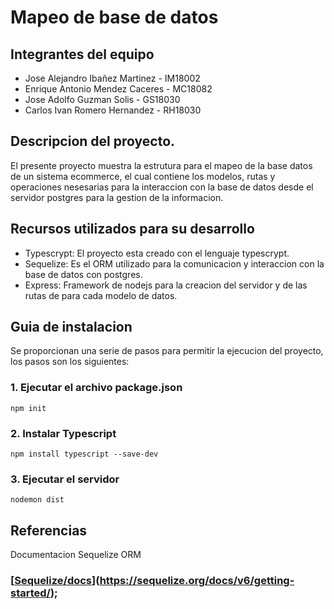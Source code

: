# **Mapeo de base de datos**
## Integrantes del equipo
- Jose Alejandro Ibañez Martinez - IM18002
- Enrique Antonio Mendez Caceres - MC18082
- Jose Adolfo Guzman Solis - GS18030
- Carlos Ivan Romero Hernandez - RH18030

## Descripcion del proyecto.
El presente proyecto muestra la estrutura para el mapeo de la base datos de un sistema ecommerce, el cual contiene los modelos, rutas y operaciones nesesarias para la interaccion con la base de datos desde el servidor postgres para la gestion de la informacion. 

## Recursos utilizados para su desarrollo
- Typescrypt: El proyecto esta creado con el lenguaje typescrypt.
- Sequelize: Es el ORM utilizado para la comunicacion y interaccion con la base de datos con postgres.
- Express: Framework de nodejs para la creacion del servidor y de las rutas de para cada modelo de datos.

## Guia de instalacion

Se proporcionan una serie de pasos para permitir la ejecucion del proyecto, los pasos son los siguientes:

### 1. Ejecutar el archivo package.json

    npm init
### 2. Instalar Typescript

    npm install typescript --save-dev   
    
### 3. Ejecutar el servidor

    nodemon dist

## Referencias

Documentacion Sequelize ORM 
### [[Sequelize/docs](https://sequelize.org/docs/v6/getting-started/)](https://sequelize.org/docs/v6/getting-started/); 






